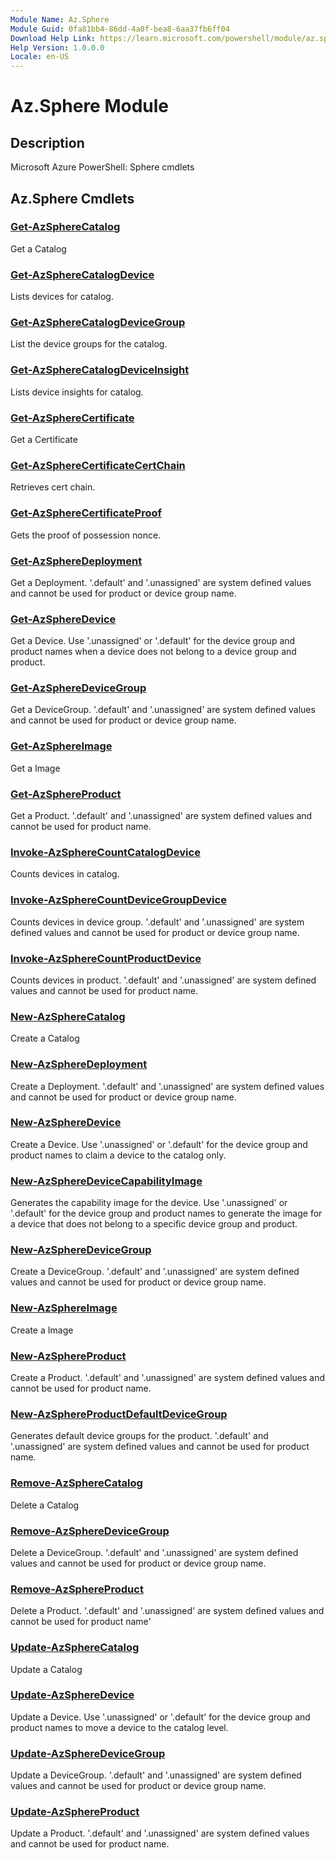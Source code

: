 ```yaml
---
Module Name: Az.Sphere
Module Guid: 0fa81bb4-86dd-4a0f-bea8-6aa37fb6ff04
Download Help Link: https://learn.microsoft.com/powershell/module/az.sphere
Help Version: 1.0.0.0
Locale: en-US
---
```


# Az.Sphere Module
## Description
Microsoft Azure PowerShell: Sphere cmdlets

## Az.Sphere Cmdlets
### [Get-AzSphereCatalog](Get-AzSphereCatalog.md)
Get a Catalog

### [Get-AzSphereCatalogDevice](Get-AzSphereCatalogDevice.md)
Lists devices for catalog.

### [Get-AzSphereCatalogDeviceGroup](Get-AzSphereCatalogDeviceGroup.md)
List the device groups for the catalog.

### [Get-AzSphereCatalogDeviceInsight](Get-AzSphereCatalogDeviceInsight.md)
Lists device insights for catalog.

### [Get-AzSphereCertificate](Get-AzSphereCertificate.md)
Get a Certificate

### [Get-AzSphereCertificateCertChain](Get-AzSphereCertificateCertChain.md)
Retrieves cert chain.

### [Get-AzSphereCertificateProof](Get-AzSphereCertificateProof.md)
Gets the proof of possession nonce.

### [Get-AzSphereDeployment](Get-AzSphereDeployment.md)
Get a Deployment.
'.default' and '.unassigned' are system defined values and cannot be used for product or device group name.

### [Get-AzSphereDevice](Get-AzSphereDevice.md)
Get a Device.
Use '.unassigned' or '.default' for the device group and product names when a device does not belong to a device group and product.

### [Get-AzSphereDeviceGroup](Get-AzSphereDeviceGroup.md)
Get a DeviceGroup.
'.default' and '.unassigned' are system defined values and cannot be used for product or device group name.

### [Get-AzSphereImage](Get-AzSphereImage.md)
Get a Image

### [Get-AzSphereProduct](Get-AzSphereProduct.md)
Get a Product.
'.default' and '.unassigned' are system defined values and cannot be used for product name.

### [Invoke-AzSphereCountCatalogDevice](Invoke-AzSphereCountCatalogDevice.md)
Counts devices in catalog.

### [Invoke-AzSphereCountDeviceGroupDevice](Invoke-AzSphereCountDeviceGroupDevice.md)
Counts devices in device group.
'.default' and '.unassigned' are system defined values and cannot be used for product or device group name.

### [Invoke-AzSphereCountProductDevice](Invoke-AzSphereCountProductDevice.md)
Counts devices in product.
'.default' and '.unassigned' are system defined values and cannot be used for product name.

### [New-AzSphereCatalog](New-AzSphereCatalog.md)
Create a Catalog

### [New-AzSphereDeployment](New-AzSphereDeployment.md)
Create a Deployment.
'.default' and '.unassigned' are system defined values and cannot be used for product or device group name.

### [New-AzSphereDevice](New-AzSphereDevice.md)
Create a Device.
Use '.unassigned' or '.default' for the device group and product names to claim a device to the catalog only.

### [New-AzSphereDeviceCapabilityImage](New-AzSphereDeviceCapabilityImage.md)
Generates the capability image for the device.
Use '.unassigned' or '.default' for the device group and product names to generate the image for a device that does not belong to a specific device group and product.

### [New-AzSphereDeviceGroup](New-AzSphereDeviceGroup.md)
Create a DeviceGroup.
'.default' and '.unassigned' are system defined values and cannot be used for product or device group name.

### [New-AzSphereImage](New-AzSphereImage.md)
Create a Image

### [New-AzSphereProduct](New-AzSphereProduct.md)
Create a Product.
'.default' and '.unassigned' are system defined values and cannot be used for product name.

### [New-AzSphereProductDefaultDeviceGroup](New-AzSphereProductDefaultDeviceGroup.md)
Generates default device groups for the product.
'.default' and '.unassigned' are system defined values and cannot be used for product name.

### [Remove-AzSphereCatalog](Remove-AzSphereCatalog.md)
Delete a Catalog

### [Remove-AzSphereDeviceGroup](Remove-AzSphereDeviceGroup.md)
Delete a DeviceGroup.
'.default' and '.unassigned' are system defined values and cannot be used for product or device group name.

### [Remove-AzSphereProduct](Remove-AzSphereProduct.md)
Delete a Product.
'.default' and '.unassigned' are system defined values and cannot be used for product name'

### [Update-AzSphereCatalog](Update-AzSphereCatalog.md)
Update a Catalog

### [Update-AzSphereDevice](Update-AzSphereDevice.md)
Update a Device.
Use '.unassigned' or '.default' for the device group and product names to move a device to the catalog level.

### [Update-AzSphereDeviceGroup](Update-AzSphereDeviceGroup.md)
Update a DeviceGroup.
'.default' and '.unassigned' are system defined values and cannot be used for product or device group name.

### [Update-AzSphereProduct](Update-AzSphereProduct.md)
Update a Product.
'.default' and '.unassigned' are system defined values and cannot be used for product name.

